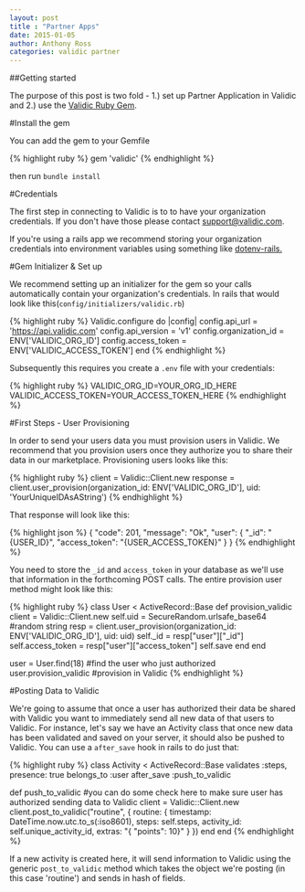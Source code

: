 ```yaml
---
layout: post
title : "Partner Apps"
date: 2015-01-05
author: Anthony Ross
categories: validic partner
---
```


##Getting started

The purpose of this post is two fold - 1.)  set up  Partner Application in Validic and 2.) use the [Validic Ruby Gem](https://github.com/validic/validic).

#Install the gem

You can add the gem to your Gemfile

{% highlight ruby %}
gem 'validic'
{% endhighlight %}

then run `bundle install`

#Credentials

The first step in connecting to Validic is to to have your organization credentials.  If you don't have those please contact [support@validic.com](mailto:support@validic.com).

If you're using a rails app we recommend storing your organization credentials into environment variables using something like [dotenv-rails.](https://github.com/bkeepers/dotenv)

#Gem Initializer & Set up

We recommend setting up an initializer for the gem so your calls automatically contain your organization's credentials.  In rails that would look like this(`config/initializers/validic.rb`)

{% highlight ruby %}
Validic.configure do |config|
  config.api_url        = 'https://api.validic.com'
  config.api_version    = 'v1'
  config.organization_id = ENV['VALIDIC_ORG_ID']
  config.access_token = ENV['VALIDIC_ACCESS_TOKEN']
end
{% endhighlight %}

Subsequently this requires you create a `.env` file with your credentials:

{% highlight ruby %}
VALIDIC_ORG_ID=YOUR_ORG_ID_HERE
VALIDIC_ACCESS_TOKEN=YOUR_ACCESS_TOKEN_HERE
{% endhighlight %}

#First Steps - User Provisioning

In order to send your users data you must provision users in Validic.  We recommend that you provision users once they authorize you to share their data in our marketplace.  Provisioning users looks like this:

{% highlight ruby %}
client = Validic::Client.new
response = client.user_provision(organization_id: ENV['VALIDIC_ORG_ID'], uid: 'YourUniqueIDAsAString')
{% endhighlight %}

That response will look like this:

{% highlight json %}
{
  "code": 201,
  "message": "Ok",
  "user": {
    "_id": "{USER_ID}",
    "access_token": "{USER_ACCESS_TOKEN}"
  }
}
{% endhighlight %}

You need to store the `_id` and `access_token` in your database as we'll use that information in the forthcoming POST calls. The entire provision user method might look like this:

{% highlight ruby %}
class User < ActiveRecord::Base
  def provision_validic
    client = Validic::Client.new
    self.uid = SecureRandom.urlsafe_base64 #random string
    resp = client.user_provision(organization_id: ENV['VALIDIC_ORG_ID'],
                                 uid: uid)
    self._id = resp["user"]["_id"]
    self.access_token = resp["user"]["access_token"]
    self.save
  end
end

user = User.find(18) #find the user who just authorized
user.provision_validic #provision in Validic
{% endhighlight %}

#Posting Data to Validic

We're going to assume that once a user has authorized their data be shared with Validic you want to immediately send all new data of that users to Validic.  For instance, let's say we have an Activity class that once new data has been validated and saved on your server, it should also be pushed to Validic.  You can use a `after_save` hook in rails to do just that:

{% highlight ruby %}
class Activity < ActiveRecord::Base
  validates :steps, presence: true
  belongs_to :user
  after_save :push_to_validic

  def push_to_validic
    #you can do some check here to make sure user has authorized sending data to Validic
    client = Validic::Client.new
    client.post_to_validic("routine", { routine: {
        timestamp: DateTime.now.utc.to_s(:iso8601),
        steps: self.steps,
        activity_id: self.unique_activity_id,
        extras: "{ \"points\": 10}"
      }
    })
  end
end
{% endhighlight %}

If a new activity is created here, it will send information to Validic using the generic `post_to_validic` method which takes the object we're posting (in this case 'routine') and sends in hash of fields.

